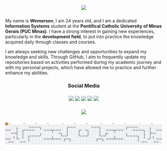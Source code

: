 <p align="center">
 <img src= "https://github.com/wmsalves/wmsalves/blob/main/images/kpcodingnobg.png"/>
</p>

###

<p align="left">
My name is <strong>Wemerson</strong>, I am 24 years old, and I am a dedicated <strong>Information Systems</strong> student at the <strong>Pontifical Catholic University of Minas Gerais (PUC Minas)</strong>. I have a strong interest in gaining new experiences, particularly in the <strong>development field</strong>, to put into practice the knowledge acquired daily through classes and courses.
</p>

<p align="left">
I am always seeking new challenges and opportunities to expand my knowledge and skills. Through GitHub, I aim to frequently update my repositories based on activities performed during my academic journey and with my personal projects, which have allowed me to practice and further enhance my abilities.
</p>

###

### <h3 align="center">Social Media</h3>

<h3 align="center">
<a href="https://instagram.com/wmsalves" target="_blank"><img src="https://img.shields.io/badge/-Instagram-%23E4405F?style=for-the-badge&logo=instagram&logoColor=white" target="_blank"></a>
<a href="https://www.linkedin.com/in/wmsalves" target="_blank"><img src="https://img.shields.io/badge/-LinkedIn-%230077B5?style=for-the-badge&logo=linkedin&logoColor=white" target="_blank"></a>
<a href = "mailto:wemersoncontas22@gmail.com"><img src="https://img.shields.io/badge/-Gmail-%23333?style=for-the-badge&logo=gmail&logoColor=white" target="_blank"></a>
<a href="https://www.twitch.tv/veidoidogaming" target="_blank"><img src="https://img.shields.io/badge/Twitch-9146FF?style=for-the-badge&logo=twitch&logoColor=white" target="_blank"></a> 
<a href="https://steamcommunity.com/id/wdsvei/" target="_blank"><img src="https://img.shields.io/badge/Steam-000000?style=for-the-badge&logo=steam&logoColor=white" target="_blank"></a>
</h3>


###

<div align="center">
 <a href="https://github.com/wmsalves">
    <img height="180em" src="https://github-readme-stats.vercel.app/api/top-langs/?username=wmsalves&theme=midnight-purple&show_icons=true&hide_border=false&layout=compact"/>
 </a>
</div>

###
<!---<width=100% src="https://capsule-render.vercel.app/api?type=waving&color=#240132&height=200&section=footer"/> -->


<picture>
  <source media="(prefers-color-scheme: dark)" srcset="https://raw.githubusercontent.com/wmsalves/wmsalves/output/pacman-contribution-graph-dark.svg">
  <source media="(prefers-color-scheme: light)" srcset="https://raw.githubusercontent.com/wmsalves/wmsalves/output/pacman-contribution-graph.svg">
  <img alt="pacman contribution graph" src="https://raw.githubusercontent.com/wmsalves/wmsalves/output/pacman-contribution-graph.svg">
</picture>
